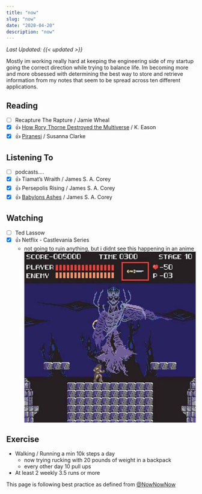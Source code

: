 ```yaml
---
title: "now"
slug: "now"
date: "2020-04-20"
description: "now"
---
```


_Last Updated: {{< updated >}}_

Mostly im working really hard at keeping the engineering side of my startup going the
correct direction while trying to balance life. Im becoming more and more obsessed with
determining the best way to store and retrieve information from my notes that seem to
be spread across ten different applications.

## Reading
- [ ] Recapture The Rapture / Jamie Wheal
- [x] 👍 <a href="/review/books/rory/" title="rory">How Rory Thorne Destroyed the Multiverse</a> / K. Eason
- [x] 👍 <a href="/review/books/paranesi/" title="paranesi">Piranesi</a> / Susanna Clarke

## Listening To
- [ ] podcasts....
- [x] 👍 Tiamat’s Wraith / James S. A. Corey
- [x] 👍 Persepolis Rising / James S. A. Corey
- [x] 👍 <a href="/review/books/babylons_ashes/" title="Babylon's Ashes">Babylons Ashes</a> / James S. A. Corey

## Watching
- [ ] Ted Lassow
- [x] 👍 Netflix - Castlevania Series
    - not going to ruin anything, but i didnt see this happening in an anime
    ![nope](/images/death.jpg)

## Exercise
* Walking / Running a min 10k steps a day
  * now trying rucking with 20 pounds of weight in a backpack
  * every other day 10 pull ups
* At least 2 weekly 3.5 runs or more

This page is following best practice as defined from
[@NowNowNow](https://twitter.com/NowNowNow)
